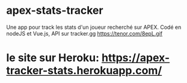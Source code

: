 # apex-stats-tracker
Une app pour track les stats d'un joueur recherché sur APEX. Codé en nodeJS et Vue.js, API sur tracker.gg
https://tenor.com/8epL.gif
# le site sur Heroku: https://apex-tracker-stats.herokuapp.com/
